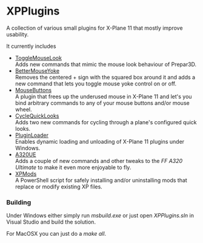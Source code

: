 # XPPlugins
A collection of various small plugins for X-Plane 11 that mostly improve usability.

It currently includes
* [ToggleMouseLook](ToggleMouseLook)<br> Adds new commands that mimic the mouse look behaviour of Prepar3D.
* [BetterMouseYoke](BetterMouseYoke)<br> Removes the centered + sign with the squared box around it and adds a new command that lets you toggle mouse yoke control on or off.
* [MouseButtons](MouseButtons)<br> A plugin that frees up the underused mouse in X-Plane 11 and let's you bind arbitrary commands to any of your mouse buttons and/or mouse wheel.
* [CycleQuickLooks](CycleQuickLooks)<br> Adds two new commands for cycling through a plane's configured quick looks.
* [PluginLoader](PluginLoader)<br> Enables dynamic loading and unloading of X-Plane 11 plugins under Windows.
* [A320UE](A320UE)<br> Adds a couple of new commands and other tweaks to the *FF A320 Ultimate* to make it even more enjoyable to fly.
* [XPMods](XPMods)<br> A PowerShell script for safely installing and/or uninstalling mods that replace or modify existing XP files.

### Building

Under Windows either simply run *msbuild.exe* or just open *XPPlugins.sln* in Visual Studio and build the solution.

For MacOSX you can just do a *make all*.